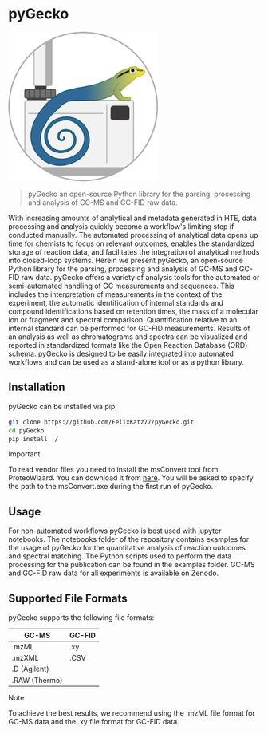 # pyGecko
<img src="docs/pyGecko_icon.png" alt="pyGecko_Logo" width="300" height="300"/>

> pyGecko an open-source Python library for the parsing, processing and analysis of GC-MS and GC-FID raw data.

With increasing amounts of analytical and metadata generated in HTE, data processing and analysis quickly become a 
workflow's limiting step if conducted manually. The automated processing of analytical data opens up time for chemists 
to focus on relevant outcomes, enables the standardized storage of reaction data, and facilitates the integration of 
analytical methods into closed-loop systems. Herein we present pyGecko, an open-source Python library for the parsing,
processing and analysis of GC-MS and GC-FID raw data. pyGecko offers a variety of analysis tools for the automated or 
semi-automated handling of GC measurements and sequences. This includes the interpretation of measurements in the context 
of the experiment, the automatic identification of internal standards and compound identifications based on retention 
times, the mass of a molecular ion or fragment and spectral comparison. Quantification relative to an internal standard 
can be performed for GC-FID measurements. Results of an analysis as well as chromatograms and spectra can be visualized 
and reported in standardized formats like the Open Reaction Database (ORD) schema. pyGecko is designed to be easily 
integrated into automated workflows and can be used as a stand-alone tool or as a python library.

## Installation
pyGecko can be installed via pip:

```bash 
git clone https://github.com/FelixKatz77/pyGecko.git
cd pyGecko
pip install ./
```
> [!IMPORTANT]
> To read vendor files you need to install the msConvert tool from ProteoWizard. You can download it from [here](http://proteowizard.sourceforge.net/download.html).
> You will be asked to specify the path to the msConvert.exe during the first run of pyGecko.

## Usage
For non-automated workflows pyGecko is best used with jupyter notebooks. The notebooks folder of the repository contains
examples for the usage of pyGecko for the quantitative analysis of reaction outcomes and spectral matching. The Python 
scripts used to perform the data processing for the publication can be found in the examples folder. GC-MS and GC-FID 
raw data for all experiments is available on Zenodo.

## Supported File Formats
pyGecko supports the following file formats:

| GC-MS         | GC-FID    |
|---------------|-----------|
| .mzML         | .xy       |
| .mzXML        | .CSV      |
| .D (Agilent)  ||
| .RAW (Thermo) ||

> [!NOTE]
> To achieve the best results, we recommend using the .mzML file format for GC-MS data and the .xy file format for 
> GC-FID data.
